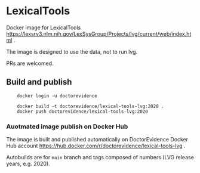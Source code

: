 # LexicalTools

Docker image for LexicalTools https://lexsrv3.nlm.nih.gov/LexSysGroup/Projects/lvg/current/web/index.html .

The image is designed to use the data, not to run lvg.

PRs are welcomed.

## Build and publish



```
    docker login -u doctorevidence

    docker build -t doctorevidence/lexical-tools-lvg:2020 .
    docker push doctorevidence/lexical-tools-lvg:2020
```

### Auotmated image publish on Docker Hub

The image is built and published automatically on DoctorEvidence Docker Hub account https://hub.docker.com/r/doctorevidence/lexical-tools-lvg .

Autobuilds are for `main` branch and tags composed of numbers (LVG release years, e.g. 2020).
